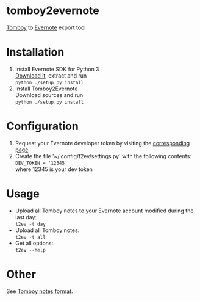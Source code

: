 tomboy2evernote
===============
[Tomboy](https://wiki.gnome.org/Apps/Tomboy) to [Evernote](https://evernote.com) export tool  


Installation
============
1. Install Evernote SDK for Python 3  
  [Download it](https://github.com/evernote/evernote-sdk-python3), extract and run  
  ``python ./setup.py install``  
2. Install Tomboy2Evernote  
  Download sources and run  
  ``python ./setup.py install``  

Configuration
=============
1. Request your Evernote developer token by visiting the [corresponding page](https://www.evernote.com/api/DeveloperToken.action).
2. Create the file '~/.config/t2ev/settings.py' with the following contents:  
   ``DEV_TOKEN = '12345'``  
   where 12345 is your dev token

Usage
=====
* Upload all Tomboy notes to your Evernote account modified during the last day:  
``t2ev -t day``  
* Upload all Tomboy notes:  
``t2ev -t all``  
* Get all options:  
``t2ev --help``  

Other
=====
See [Tomboy notes format](https://wiki.gnome.org/Apps/Tomboy/NoteXmlFormat).
